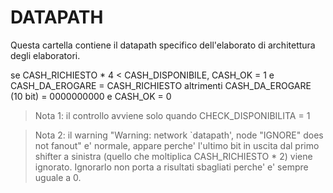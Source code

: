 # DATAPATH

Questa cartella contiene il datapath
specifico dell'elaborato di architettura degli elaboratori.

se CASH_RICHIESTO * 4 < CASH_DISPONIBILE, CASH_OK = 1 e CASH_DA_EROGARE = CASH_RICHIESTO
altrimenti CASH_DA_EROGARE (10 bit) = 0000000000 e CASH_OK = 0

> Nota 1: il controllo avviene solo quando CHECK_DISPONIBILITA = 1

> Nota 2: il warning "Warning: network `datapath', node "IGNORE" does not fanout" e' normale,
> appare perche' l'ultimo bit in uscita dal primo shifter a sinistra (quello che moltiplica CASH_RICHIESTO * 2)
> viene ignorato. Ignorarlo non porta a risultati sbagliati perche' e' sempre uguale a 0.